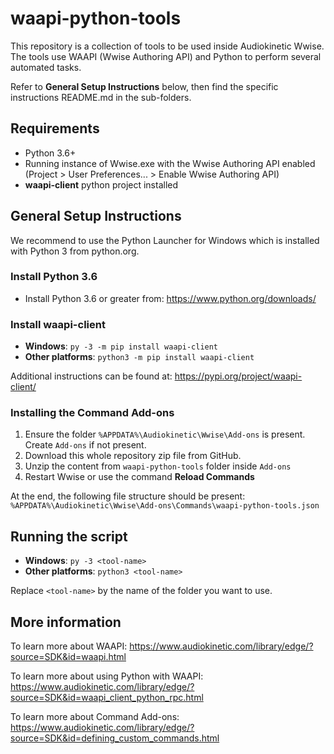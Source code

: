 # waapi-python-tools

This repository is a collection of tools to be used inside Audiokinetic Wwise. The tools use WAAPI (Wwise Authoring API) and Python to perform several automated tasks.

Refer to **General Setup Instructions** below, then find the specific instructions README.md in the sub-folders.

## Requirements
* Python 3.6+
* Running instance of Wwise.exe with the Wwise Authoring API enabled (Project > User Preferences... > Enable Wwise Authoring API)
* **waapi-client** python project installed

## General Setup Instructions

We recommend to use the Python Launcher for Windows which is installed with Python 3 from python.org.

### Install Python 3.6

* Install Python 3.6 or greater from: https://www.python.org/downloads/

### Install waapi-client

* **Windows**: `py -3 -m pip install waapi-client`
* **Other platforms**: `python3 -m pip install waapi-client`

Additional instructions can be found at:
https://pypi.org/project/waapi-client/

### Installing the Command Add-ons

1. Ensure the folder `%APPDATA%\Audiokinetic\Wwise\Add-ons` is present. Create `Add-ons` if not present.
2. Download this whole repository zip file from GitHub.
3. Unzip the content from `waapi-python-tools` folder inside `Add-ons`
4. Restart Wwise or use the command **Reload Commands**

At the end, the following file structure should be present:  
`%APPDATA%\Audiokinetic\Wwise\Add-ons\Commands\waapi-python-tools.json`

## Running the script

* **Windows**: `py -3 <tool-name>`
* **Other platforms**: `python3 <tool-name>`

Replace `<tool-name>` by the name of the folder you want to use.

## More information

To learn more about WAAPI:
https://www.audiokinetic.com/library/edge/?source=SDK&id=waapi.html

To learn more about using Python with WAAPI:
https://www.audiokinetic.com/library/edge/?source=SDK&id=waapi_client_python_rpc.html

To learn more about Command Add-ons:
https://www.audiokinetic.com/library/edge/?source=SDK&id=defining_custom_commands.html